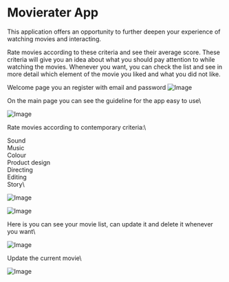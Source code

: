 # Movierater App


This application offers an opportunity to further deepen your experience of watching movies and interacting.

Rate movies according to these criteria and see their average score.
These criteria will give you an idea about what you should pay attention to while watching the movies.
Whenever you want, you can check the list and see in more detail which element of the movie you liked and what you did not like.




Welcome page you an register with email and password
![Image](https://github.com/remre/movie_rater_app/blob/main/readmephotos/welcomescreen.jpg)

On the main page you can see the guideline for the app easy to use\

![Image](https://github.com/remre/movie_rater_app/blob/main/readmephotos/main_page.png)

Rate movies according to contemporary criteria:\

Sound\
Music\
Colour\
Product design\
Directing\
Editing\
Story\

![Image](https://github.com/remre/movie_rater_app/blob/main/readmephotos/addmovie_2.png)


![Image](https://github.com/remre/movie_rater_app/blob/main/readmephotos/addmovie_1.png)

Here is you can see your movie list, can update it and delete it whenever you want\

![Image](https://github.com/remre/movie_rater_app/blob/main/readmephotos/movielist.png)

Update the current movie\

![Image](https://github.com/remre/movie_rater_app/blob/main/readmephotos/update_movie.png)















